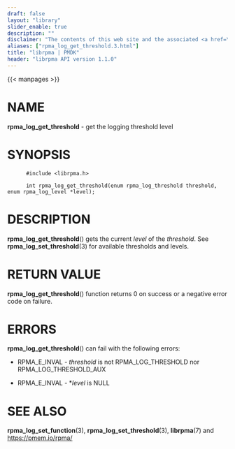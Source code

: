 ```yaml
---
draft: false
layout: "library"
slider_enable: true
description: ""
disclaimer: "The contents of this web site and the associated <a href=\"https://github.com/pmem\">GitHub repositories</a> are BSD-licensed open source."
aliases: ["rpma_log_get_threshold.3.html"]
title: "librpma | PMDK"
header: "librpma API version 1.1.0"
---
```

{{< manpages >}}

[comment]: <> (SPDX-License-Identifier: BSD-3-Clause)
[comment]: <> (Copyright 2020-2023, Intel Corporation)

# NAME

**rpma_log_get_threshold** - get the logging threshold level

# SYNOPSIS

          #include <librpma.h>

          int rpma_log_get_threshold(enum rpma_log_threshold threshold, enum rpma_log_level *level);

# DESCRIPTION

**rpma_log_get_threshold**() gets the current *level* of the
*threshold*. See **rpma_log_set_threshold**(3) for available thresholds
and levels.

# RETURN VALUE

**rpma_log_get_threshold**() function returns 0 on success or a negative
error code on failure.

# ERRORS

**rpma_log_get_threshold**() can fail with the following errors:

-   RPMA_E\_INVAL - *threshold* is not RPMA_LOG_THRESHOLD nor
    RPMA_LOG_THRESHOLD_AUX

-   RPMA_E\_INVAL - \**level* is NULL

# SEE ALSO

**rpma_log_set_function**(3), **rpma_log_set_threshold**(3),
**librpma**(7) and https://pmem.io/rpma/
